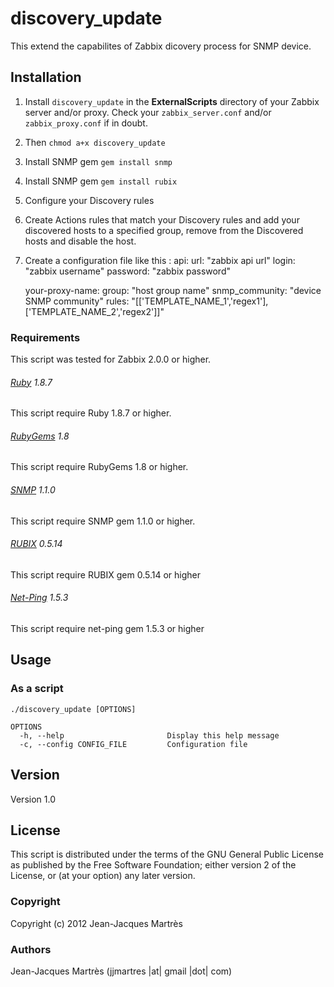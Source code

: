 discovery_update
================

This extend the capabilites of Zabbix dicovery process for SNMP device.

Installation
------------

1. Install `discovery_update` in the **ExternalScripts** directory of your Zabbix server and/or proxy. Check your `zabbix_server.conf` and/or `zabbix_proxy.conf` if in doubt.
2. Then `chmod a+x discovery_update`
3. Install SNMP gem `gem install snmp`
4. Install SNMP gem `gem install rubix`
5. Configure your Discovery rules
6. Create Actions rules that match your Discovery rules and add your discovered hosts to a specified group, remove from the Discovered hosts and disable the host.
7. Create a configuration file like this :
    api:
      url:                "zabbix api url"
      login:              "zabbix username"
      password:           "zabbix password"

    your-proxy-name:
      group:              "host group name"
      snmp_community:     "device SNMP community"
      rules:              "[['TEMPLATE_NAME_1','regex1'],['TEMPLATE_NAME_2','regex2']]"

### Requirements

This script was tested for Zabbix 2.0.0 or higher.

###### [Ruby](http://www.ruby-lang.org/en/downloads/) 1.8.7

This script require Ruby 1.8.7 or higher.

###### [RubyGems](http://rubygems.org) 1.8

This script require RubyGems 1.8 or higher.

###### [SNMP](http://rubygems.org/gems/snmp) 1.1.0

This script require SNMP gem 1.1.0 or higher.

###### [RUBIX](http://rubygems.org/gems/rubix) 0.5.14

This script require RUBIX gem 0.5.14 or higher

###### [Net-Ping](http://rubygems.org/gems/net-ping) 1.5.3

This script require net-ping gem 1.5.3 or higher


Usage
-----

### As a script
    ./discovery_update [OPTIONS]

    OPTIONS
      -h, --help                       Display this help message
      -c, --config CONFIG_FILE         Configuration file

Version
-------

Version 1.0

License
-------

This script is distributed under the terms of the GNU General Public License as published by the Free Software Foundation; either version 2 of the License, or (at your option) any later version.

### Copyright

  Copyright (c) 2012 Jean-Jacques Martrès

### Authors
  
  Jean-Jacques Martrès
  (jjmartres |at| gmail |dot| com)
